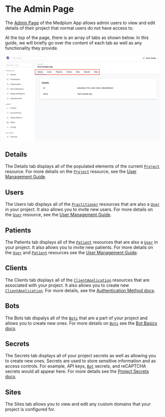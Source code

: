 # The Admin Page

The [Admin Page](https://app.medplum.com/admin/project) of the Medplum App allows admin users to view and edit details of their project that normal users do not have access to.

At the top of the page, there is an array of tabs as shown below. In this guide, we will briefly go over the content of each tab as well as any functionality they provide.

![App Admin Page](./admin-page.png)

## Details

The Details tab displays all of the populated elements of the current [`Project`](/docs/api/fhir/medplum/project) resource. For more details on the [`Project`](/docs/api/fhir/medplum/project) resource, see the [User Management Guide](/docs/user-management).

## Users

The Users tab displays all of the [`Practitioner`](/docs/api/fhir/resources/practitioner) resources that are also a [`User`](/docs/api/fhir/medplum/user) in your project. It also allows you to invite new users. For more details on the [`User`](/docs/api/fhir/medplum/user) resource, see the [User Management Guide](/docs/user-management).

## Patients

The Patients tab displays all of the [`Patient`](/docs/api/fhir/resources/patient) resources that are also a [`User`](/docs/api/fhir/medplum/user) in your project. It also allows you to invite new patients. For more details on the [`User`](/docs/api/fhir/medplum/user) and [`Patient`](/docs/api/fhir/resources/patient) resources see the [User Management Guide](/docs/user-management).

## Clients

The Clients tab displays all of the [`ClientApplication`](/docs/api/fhir/medplum/clientapplication) resources that are associated with your project. It also allows you to create new [`ClientApplication`](/docs/api/fhir/medplum/clientapplication). For more details, see the [Authentication Method docs](/docs/auth/token-exchange#set-up-your-clientapplication).

## Bots

The Bots tab dispalys all of the [`Bots`](/docs/api/fhir/medplum/bot) that are a part of your project and allows you to create new ones. For more details on [`Bots`](/docs/api/fhir/medplum/bot) see the [Bot Basics docs](/docs/bots/bot-basics).

## Secrets

The Secrets tab displays all of your project secrets as well as allowing you to create new ones. Secrets are used to store sensitive information and as access controls. For example, API keys, [`Bot`](/docs/api/fhir/medplum/bot) secrets, and reCAPTCHA secrets would all appear here. For more details see the [Project Secrets docs](/docs/access/projects#project-secrets).

## Sites

The Sites tab allows you to view and edit any custom domains that your project is configured for.
